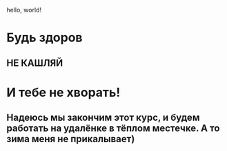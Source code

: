 hello, world!

# Будь здоров

## НЕ КАШЛЯЙ

# И тебе не хворать!

## Надеюсь мы закончим этот курс, и будем работать на удалёнке в тёплом местечке. А то зима меня не прикалывает)